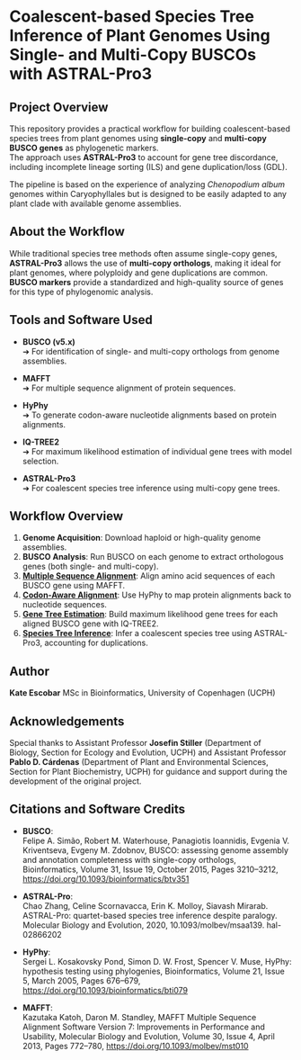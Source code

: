 # Coalescent-based Species Tree Inference of Plant Genomes Using Single- and Multi-Copy BUSCOs with ASTRAL-Pro3

## Project Overview

This repository provides a practical workflow for building coalescent-based species trees from plant genomes using **single-copy** and **multi-copy BUSCO genes** as phylogenetic markers.  
The approach uses **ASTRAL-Pro3** to account for gene tree discordance, including incomplete lineage sorting (ILS) and gene duplication/loss (GDL).

The pipeline is based on the experience of analyzing _Chenopodium album_ genomes within Caryophyllales but is designed to be easily adapted to any plant clade with available genome assemblies.

## About the Workflow

While traditional species tree methods often assume single-copy genes, **ASTRAL-Pro3** allows the use of **multi-copy orthologs**, making it ideal for plant genomes, where polyploidy and gene duplications are common.  **BUSCO markers** provide a standardized and high-quality source of genes for this type of phylogenomic analysis.

## Tools and Software Used

- **BUSCO (v5.x)**  
  ➔ For identification of single- and multi-copy orthologs from genome assemblies.

- **MAFFT**  
  ➔ For multiple sequence alignment of protein sequences.

- **HyPhy**  
  ➔ To generate codon-aware nucleotide alignments based on protein alignments.

- **IQ-TREE2**  
  ➔ For maximum likelihood estimation of individual gene trees with model selection.

- **ASTRAL-Pro3**  
  ➔ For coalescent species tree inference using multi-copy gene trees.

## Workflow Overview

1. **Genome Acquisition**: Download haploid or high-quality genome assemblies.
2. **BUSCO Analysis**: Run BUSCO on each genome to extract orthologous genes (both single- and multi-copy).
3. [**Multiple Sequence Alignment**](mafft_align.sh): Align amino acid sequences of each BUSCO gene using MAFFT.
4. [**Codon-Aware Alignment**](hyphy_align.sh): Use HyPhy to map protein alignments back to nucleotide sequences.
5. [**Gene Tree Estimation**](estimate_gene_trees.sh): Build maximum likelihood gene trees for each aligned BUSCO gene with IQ-TREE2.
6. [**Species Tree Inference**](run_astralpro3.sh): Infer a coalescent species tree using ASTRAL-Pro3, accounting for duplications.

## Author

  **Kate Escobar** 
  MSc in Bioinformatics, University of Copenhagen (UCPH)

## Acknowledgements

Special thanks to Assistant Professor **Josefin Stiller** (Department of Biology, Section for Ecology and Evolution, UCPH) and Assistant Professor **Pablo D. Cárdenas** (Department of Plant and Environmental Sciences, Section for Plant Biochemistry, UCPH) for guidance and support during the development of the original project.

## Citations and Software Credits

- **BUSCO**:  
  Felipe A. Simão, Robert M. Waterhouse, Panagiotis Ioannidis, Evgenia V. Kriventseva, Evgeny M. Zdobnov,
  BUSCO: assessing genome assembly and annotation completeness with single-copy orthologs, Bioinformatics,
  Volume 31, Issue 19, October 2015, Pages 3210–3212, https://doi.org/10.1093/bioinformatics/btv351

- **ASTRAL-Pro**:  
  Chao Zhang, Celine Scornavacca, Erin K. Molloy, Siavash Mirarab. ASTRAL-Pro: quartet-based
  species tree inference despite paralogy. Molecular Biology and Evolution, 2020, 10.1093/molbev/msaa139. hal-02866202

- **HyPhy**:  
  Sergei L. Kosakovsky Pond, Simon D. W. Frost, Spencer V. Muse, HyPhy: hypothesis testing using phylogenies, Bioinformatics,
  Volume 21, Issue 5, March 2005, Pages 676–679, https://doi.org/10.1093/bioinformatics/bti079

- **MAFFT**:  
  Kazutaka Katoh, Daron M. Standley, MAFFT Multiple Sequence Alignment Software Version 7: Improvements in Performance and Usability,
  Molecular Biology and Evolution, Volume 30, Issue 4, April 2013, Pages 772–780, https://doi.org/10.1093/molbev/mst010
